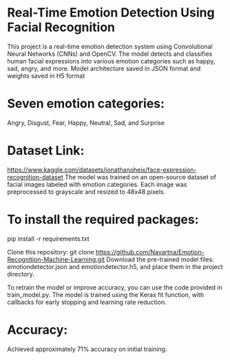 # Real-Time Emotion Detection Using Facial Recognition
This project is a real-time emotion detection system using Convolutional Neural Networks (CNNs) and OpenCV. The model detects and classifies human facial expressions into various emotion categories such as happy, sad, angry, and more.
Model architecture saved in JSON format and weights saved in H5 format

# Seven emotion categories:
Angry, Disgust, Fear, Happy, Neutral, Sad, and Surprise


# Dataset Link: 
https://www.kaggle.com/datasets/jonathanoheix/face-expression-recognition-dataset
The model was trained on an open-source dataset of facial images labeled with emotion categories. Each image was preprocessed to grayscale and resized to 48x48 pixels.


# To install the required packages:

pip install -r requirements.txt

Clone this repository:
git clone https://github.com/Navartna/Emotion-Recognition-Machine-Learning.git
Download the pre-trained model files: emotiondetector.json and emotiondetector.h5, and place them in the project directory.

To retrain the model or improve accuracy, you can use the code provided in train_model.py. The model is trained using the Keras fit function, with callbacks for early stopping and learning rate reduction.


# Accuracy: 
Achieved approximately 71% accuracy on initial training.
